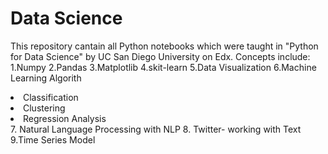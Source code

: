 # Data Science 
This repository cantain all Python notebooks which were taught in "Python for Data Science" by UC San Diego University on Edx.
Concepts include:
 1.Numpy 
 2.Pandas 
 3.Matplotlib
 4.skit-learn
 5.Data Visualization 
 6.Machine Learning Algorith 
  <li> Classification </li>
  <li> Clustering </li>
   <li> Regression Analysis</li>
  7. Natural Language Processing with NLP
  8. Twitter- working with Text
  9.Time Series Model
